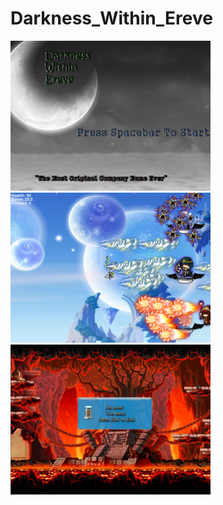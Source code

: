 # Darkness_Within_Ereve
<img src="https://github.com/ecao7841/Darkness_Within_Ereve/blob/master/GamePlan/screenshot1.PNG?raw=true" width="320" height="240">
<img src="https://github.com/ecao7841/Darkness_Within_Ereve/blob/master/GamePlan/screemshot2.PNG?raw=true" width="320" height="240">
<img src="https://github.com/ecao7841/Darkness_Within_Ereve/blob/master/GamePlan/screenshot3.PNG?raw=true" width="320" height="240">
